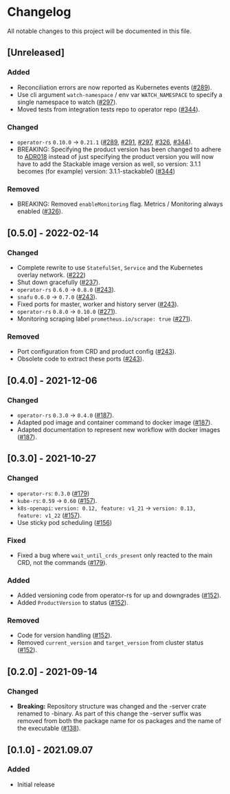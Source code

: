 # Changelog

All notable changes to this project will be documented in this file.

## [Unreleased]

### Added

- Reconciliation errors are now reported as Kubernetes events ([#289]).
- Use cli argument `watch-namespace` / env var `WATCH_NAMESPACE` to specify
  a single namespace to watch ([#297]).
- Moved tests from integration tests repo to operator repo ([#344]).

### Changed

- `operator-rs` `0.10.0` -> `0.21.1` ([#289], [#291], [#297], [#326], [#344]).
- BREAKING: Specifying the product version has been changed to adhere to [ADR018](https://docs.stackable.tech/home/contributor/adr/ADR018-product_image_versioning.html) instead of just specifying the product version you will now have to add the Stackable image version as well, so version: 3.1.1 becomes (for example) version: 3.1.1-stackable0 ([#344])

### Removed

- BREAKING: Removed `enableMonitoring` flag. Metrics / Monitoring always enabled ([#326]).

[#289]: https://github.com/stackabletech/spark-operator/pull/289
[#291]: https://github.com/stackabletech/spark-operator/pull/291
[#297]: https://github.com/stackabletech/spark-operator/pull/297
[#326]: https://github.com/stackabletech/spark-operator/pull/326
[#344]: https://github.com/stackabletech/spark-operator/pull/344

## [0.5.0] - 2022-02-14

### Changed

- Complete rewrite to use `StatefulSet`, `Service` and the Kubernetes overlay network. ([#222])
- Shut down gracefully ([#237]).
- `operator-rs` `0.6.0` → `0.8.0` ([#243]).
- `snafu` `0.6.0` → `0.7.0` ([#243]).
- Fixed ports for master, worker and history server ([#243]).
- `operator-rs` `0.8.0` → `0.10.0` ([#271]).
- Monitoring scraping label `prometheus.io/scrape: true` ([#271]).

### Removed

- Port configuration from CRD and product config ([#243]).
- Obsolete code to extract these ports ([#243]).

[#222]: https://github.com/stackabletech/spark-operator/pull/222
[#237]: https://github.com/stackabletech/spark-operator/pull/237
[#243]: https://github.com/stackabletech/spark-operator/pull/243
[#271]: https://github.com/stackabletech/spark-operator/pull/271

## [0.4.0] - 2021-12-06

### Changed

- `operator-rs` `0.3.0` → `0.4.0` ([#187]).
- Adapted pod image and container command to docker image ([#187]).
- Adapted documentation to represent new workflow with docker images ([#187]).

[#187]: https://github.com/stackabletech/spark-operator/pull/187

## [0.3.0] - 2021-10-27

### Changed
- `operator-rs`: `0.3.0` ([#179])
- `kube-rs`: `0.59` → `0.60` ([#157]).
- `k8s-openapi`: `version: 0.12, feature: v1_21` → `version: 0.13, feature: v1_22` ([#157]).
- Use sticky pod scheduling ([#156])

### Fixed
- Fixed a bug where `wait_until_crds_present` only reacted to the main CRD, not the commands ([#179]).

[#179]: https://github.com/stackabletech/spark-operator/pull/179
[#156]: https://github.com/stackabletech/spark-operator/pull/156
[#157]: https://github.com/stackabletech/spark-operator/pull/157

### Added
- Added versioning code from operator-rs for up and downgrades ([#152]).
- Added `ProductVersion` to status ([#152]).

### Removed
- Code for version handling ([#152]).
- Removed `current_version` and `target_version` from cluster status ([#152]).

[#152]: https://github.com/stackabletech/spark-operator/pull/152

## [0.2.0] - 2021-09-14

### Changed
- **Breaking:** Repository structure was changed and the -server crate renamed to -binary. As part of this change the -server suffix was removed from both the package name for os packages and the name of the executable ([#138]).

[#138]: https://github.com/stackabletech/spark-operator/pull/138

## [0.1.0] - 2021.09.07

### Added

- Initial release

